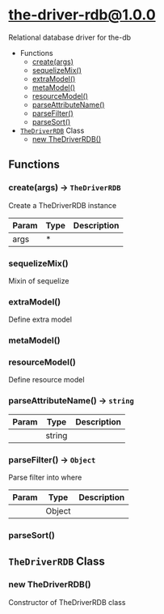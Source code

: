 <!-- // Code generated by coz. DO NOT EDIT. -->
# the-driver-rdb@1.0.0

Relational database driver for the-db

+ Functions
  + [create(args)](#the-driver-rdb-function-create)
  + [sequelizeMix()](#the-driver-rdb-function-sequelize-mix)
  + [extraModel()](#the-driver-rdb-function-extra-model)
  + [metaModel()](#the-driver-rdb-function-meta-model)
  + [resourceModel()](#the-driver-rdb-function-resource-model)
  + [parseAttributeName()](#the-driver-rdb-function-parse-attribute-name)
  + [parseFilter()](#the-driver-rdb-function-parse-filter)
  + [parseSort()](#the-driver-rdb-function-parse-sort)
+ [`TheDriverRDB`](#the-driver-rdb-classes) Class
  + [new TheDriverRDB()](#the-driver-rdb-classes-the-driver-r-d-b-constructor)

## Functions

<a class='md-heading-link' name="the-driver-rdb-function-create" ></a>

### create(args) -> `TheDriverRDB`

Create a TheDriverRDB instance

| Param | Type | Description |
| ----- | --- | -------- |
| args | * |  |

<a class='md-heading-link' name="the-driver-rdb-function-sequelize-mix" ></a>

### sequelizeMix()

Mixin of sequelize
<a class='md-heading-link' name="the-driver-rdb-function-extra-model" ></a>

### extraModel()

Define extra model
<a class='md-heading-link' name="the-driver-rdb-function-meta-model" ></a>

### metaModel()


<a class='md-heading-link' name="the-driver-rdb-function-resource-model" ></a>

### resourceModel()

Define resource model
<a class='md-heading-link' name="the-driver-rdb-function-parse-attribute-name" ></a>

### parseAttributeName() -> `string`



| Param | Type | Description |
| ----- | --- | -------- |
|  | string |  |

<a class='md-heading-link' name="the-driver-rdb-function-parse-filter" ></a>

### parseFilter() -> `Object`

Parse filter into where

| Param | Type | Description |
| ----- | --- | -------- |
|  | Object |  |

<a class='md-heading-link' name="the-driver-rdb-function-parse-sort" ></a>

### parseSort()




<a class='md-heading-link' name="the-driver-rdb-classes"></a>

## `TheDriverRDB` Class






<a class='md-heading-link' name="the-driver-rdb-classes-the-driver-r-d-b-constructor" ></a>

### new TheDriverRDB()

Constructor of TheDriverRDB class





